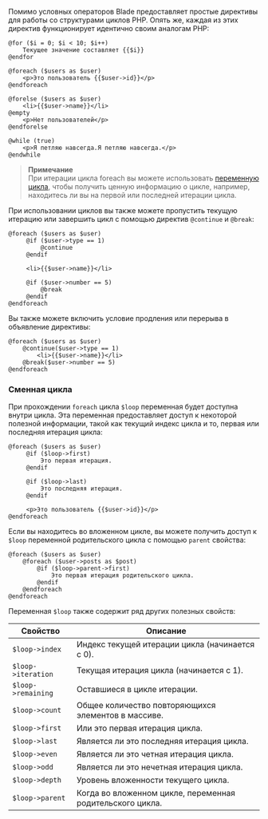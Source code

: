 Помимо условных операторов Blade предоставляет простые директивы для работы со структурами циклов PHP. Опять же, каждая из этих директив функционирует идентично своим аналогам PHP:

```blade
@for ($i = 0; $i < 10; $i++)
    Текущее значение составляет {{$i}}
@endfor

@foreach ($users as $user)
    <p>Это пользователь {{$user->id}}</p>
@endforeach

@forelse ($users as $user)
    <li>{{$user->name}}</li>
@empty
    <p>Нет пользователей</p>
@endforelse

@while (true)
    <p>Я петляю навсегда.Я петляю навсегда.</p>
@endwhile
```

> **Примечание**  
> При итерации цикла foreach вы можете использовать [переменную цикла](#the-loop-variable), чтобы получить ценную информацию о цикле, например, находитесь ли вы на первой или последней итерации цикла.

При использовании циклов вы также можете пропустить текущую итерацию или завершить цикл с помощью директив `@continue` и `@break`:

```blade
@foreach ($users as $user)
     @if ($user->type == 1)
         @continue
     @endif

     <li>{{$user->name}}</li>

     @if ($user->number == 5)
         @break
     @endif
@endforeach
```

Вы также можете включить условие продления или перерыва в объявление директивы:
```blade
@foreach ($users as $user)
    @continue($user->type == 1)
        <li>{{$user->name}}</li>
    @break($user->number == 5)
@endforeach
```

<a name="the-loop-variable"></a>
### Сменная цикла

При прохождении `foreach` цикла `$loop` переменная будет доступна внутри цикла. Эта переменная предоставляет доступ к некоторой полезной информации, такой как текущий индекс цикла и то, первая или последняя итерация цикла:

```blade
@foreach ($users as $user)
     @if ($loop->first)
         Это первая итерация.
     @endif

     @if ($loop->last)
         Это последняя итерация.
     @endif

     <p>Это пользователь {{$user->id}}</p>
@endforeach
```

Если вы находитесь во вложенном цикле, вы можете получить доступ к `$loop` переменной родительского цикла с помощью `parent` свойства:

```blade
@foreach ($users as $user)
    @foreach ($user->posts as $post)
        @if ($loop->parent->first)
            Это первая итерация родительского цикла.
        @endif
    @endforeach
@endforeach
```

Переменная `$loop` также содержит ряд других полезных свойств:

| Свойство           | Описание                                                  |
|--------------------|-----------------------------------------------------------|
| `$loop->index`     | Индекс текущей итерации цикла (начинается с 0).           |
| `$loop->iteration` | Текущая итерация цикла (начинается с 1).                  |
| `$loop->remaining` | Оставшиеся в цикле итерации.                              |
| `$loop->count`     | Общее количество повторяющихся элементов в массиве.       |
| `$loop->first`     | Или это первая итерация цикла.                            |
| `$loop->last`      | Является ли это последняя итерация цикла.                 |
| `$loop->even`      | Является ли это четная итерация цикла.                    |
| `$loop->odd`       | Является ли это нечетная итерация цикла.                  |
| `$loop->depth`     | Уровень вложенности текущего цикла.                       |
| `$loop->parent`    | Когда во вложенном цикле, переменная родительского цикла. |